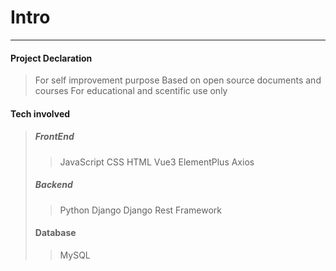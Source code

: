 # Intro
-----------
#### Project Declaration
> For self improvement purpose
> Based on open source documents and courses
> For educational and scentific use only


#### Tech involved
> ##### FrontEnd
>> JavaScript
>> CSS
>> HTML
>> Vue3
>> ElementPlus
>> Axios
> ##### Backend
>> Python 
>> Django
>> Django Rest Framework
> #### Database
>> MySQL

